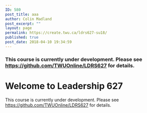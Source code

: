 ```yaml
---
ID: 580
post_title: aaa
author: Colin Madland
post_excerpt: ""
layout: page
permalink: https://create.twu.ca/ldrs627-su18/
published: true
post_date: 2018-04-10 19:34:59
---
```

<h3>This course is currently under development. Please see <a href="https://github.com/TWUOnline/LDRS627">https://github.com/TWUOnline/LDRS627</a> for details.</h3>

<!--themify_builder_static-->

<h1>Welcome to Leadership 627<br /></h1>

This course is currently under development. Please see https://github.com/TWUOnline/LDRS627 for details.<!--/themify_builder_static-->